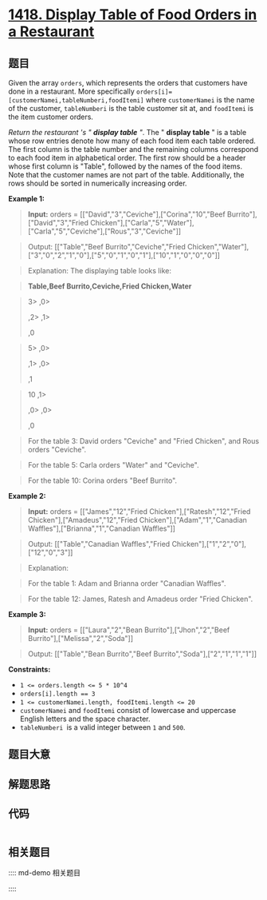 # [1418. Display Table of Food Orders in a Restaurant](https://leetcode.com/problems/display-table-of-food-orders-in-a-restaurant)

## 题目

Given the array `orders`, which represents the orders that customers have done
in a restaurant. More specifically
`orders[i]=[customerNamei,tableNumberi,foodItemi]` where `customerNamei` is
the name of the customer, `tableNumberi` is the table customer sit at, and
`foodItemi` is the item customer orders.

_Return the restaurant 's " **display table** "_. The " **display table** " is
a table whose row entries denote how many of each food item each table
ordered. The first column is the table number and the remaining columns
correspond to each food item in alphabetical order. The first row should be a
header whose first column is "Table", followed by the names of the food items.
Note that the customer names are not part of the table. Additionally, the rows
should be sorted in numerically increasing order.



**Example 1:**

> 
> 
> 
> 
> 
> **Input:** orders = [["David","3","Ceviche"],["Corina","10","Beef Burrito"],["David","3","Fried Chicken"],["Carla","5","Water"],["Carla","5","Ceviche"],["Rous","3","Ceviche"]]
> 
> Output: [["Table","Beef Burrito","Ceviche","Fried Chicken","Water"],["3","0","2","1","0"],["5","0","1","0","1"],["10","1","0","0","0"]] 
> 
> Explanation: The displaying table looks like:
> 
> **Table,Beef Burrito,Ceviche,Fried Chicken,Water**
> 
> 3> 
> ,0> 
> > 
>    ,2> 
>   ,1> 
> > 
> > 
> ,0
> 
> 5> 
> ,0> 
> > 
>    ,1> 
>   ,0> 
> > 
> > 
> ,1
> 
> 10   ,1> 
> > 
>    ,0> 
>   ,0> 
> > 
> > 
> ,0
> 
> For the table 3: David orders "Ceviche" and "Fried Chicken", and Rous orders "Ceviche".
> 
> For the table 5: Carla orders "Water" and "Ceviche".
> 
> For the table 10: Corina orders "Beef Burrito". 

**Example 2:**

> 
> 
> 
> 
> 
> **Input:** orders = [["James","12","Fried Chicken"],["Ratesh","12","Fried Chicken"],["Amadeus","12","Fried Chicken"],["Adam","1","Canadian Waffles"],["Brianna","1","Canadian Waffles"]]
> 
> Output: [["Table","Canadian Waffles","Fried Chicken"],["1","2","0"],["12","0","3"]] 
> 
> Explanation: 
> 
> For the table 1: Adam and Brianna order "Canadian Waffles".
> 
> For the table 12: James, Ratesh and Amadeus order "Fried Chicken".

**Example 3:**

> 
> 
> 
> 
> 
> **Input:** orders = [["Laura","2","Bean Burrito"],["Jhon","2","Beef Burrito"],["Melissa","2","Soda"]]
> 
> Output: [["Table","Bean Burrito","Beef Burrito","Soda"],["2","1","1","1"]]

**Constraints:**

  * `1 <= orders.length <= 5 * 10^4`
  * `orders[i].length == 3`
  * `1 <= customerNamei.length, foodItemi.length <= 20`
  * `customerNamei` and `foodItemi` consist of lowercase and uppercase English letters and the space character.
  * `tableNumberi `is a valid integer between `1` and `500`.


## 题目大意

## 解题思路

## 代码

```javascript

```

## 相关题目

:::: md-demo 相关题目

::::
